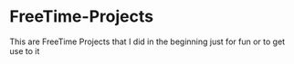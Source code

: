 # FreeTime-Projects
This are FreeTime Projects that I did in the beginning just for fun or to get use to it
